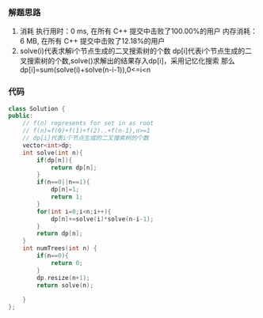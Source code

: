 ### 解题思路
1. 消耗
执行用时：0 ms, 在所有 C++ 提交中击败了100.00%的用户
内存消耗：6 MB, 在所有 C++ 提交中击败了12.18%的用户
2. solve(i)代表求解i个节点生成的二叉搜索树的个数
dp[i]代表i个节点生成的二叉搜索树的个数,solve()求解出的结果存入dp[i]，采用记忆化搜索
那么dp[i]=sum(solve(i)+solve(n-i-1)),0<=i<n
### 代码
```cpp
class Solution {
public:
    // f(n) represents for set in as root
    // f(n)=f(0)+f(1)+f(2)..+f(n-1),n>=1
    // dp[i]代表i个节点生成的二叉搜索树的个数
    vector<int>dp;
    int solve(int n){
        if(dp[n]){
            return dp[n];
        }
        if(n==0||n==1){
            dp[n]=1;
            return 1;
        }
        for(int i=0;i<n;i++){
            dp[n]+=solve(i)*solve(n-i-1);
        }
        return dp[n];
    }
    int numTrees(int n) {
        if(n==0){
            return 0;
        }
        dp.resize(n+1);
        return solve(n);
        
    }
};
```